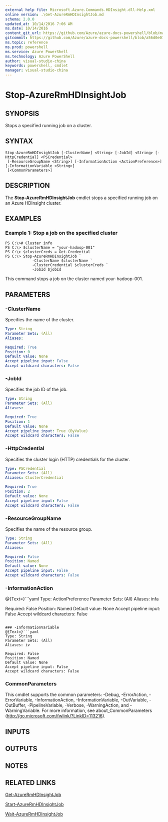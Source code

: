 ```yaml
---
external help file: Microsoft.Azure.Commands.HDInsight.dll-Help.xml
online version: .\Get-AzureRmHDInsightJob.md
schema: 2.0.0
updated_at: 10/14/2016 7:06 AM
ms.date: 10/14/2016
content_git_url: https://github.com/Azure/azure-docs-powershell/blob/master/azureps-cmdlets-docs/ResourceManager/AzureRM.HDInsight/v2.0/CmdletMDs/Stop-AzureRmHDInsightJob.md
gitcommit: https://github.com/Azure/azure-docs-powershell/blob/a56d0e01e65c2c33aa2af13dd29addc94ead6e88/azureps-cmdlets-docs/ResourceManager/AzureRM.HDInsight/v2.0/CmdletMDs/Stop-AzureRmHDInsightJob.md
ms.topic: reference
ms.prod: powershell
ms.service: Azure PowerShell
ms.technology: Azure PowerShell
author: visual-studio-china
keywords: powershell, cmdlet
manager: visual-studio-china
---
```


# Stop-AzureRmHDInsightJob

## SYNOPSIS
Stops a specified running job on a cluster.

## SYNTAX

```
Stop-AzureRmHDInsightJob [-ClusterName] <String> [-JobId] <String> [-HttpCredential] <PSCredential>
 [-ResourceGroupName <String>] [-InformationAction <ActionPreference>] [-InformationVariable <String>]
 [<CommonParameters>]
```

## DESCRIPTION
The **Stop-AzureRmHDInsightJob** cmdlet stops a specified running job on an Azure HDInsight cluster.

## EXAMPLES

### Example 1: Stop a job on the specified cluster
```
PS C:\># Cluster info
PS C:\> $clusterName = "your-hadoop-001"
PS C:\> $clusterCreds = Get-Credential
PS C:\> Stop-AzureRmHDInsightJob `
            -ClusterName $clusterName `
            -ClusterCredential $clusterCreds `
            -JobId $jobId
```

This command stops a job on the cluster named your-hadoop-001.

## PARAMETERS

### -ClusterName
Specifies the name of the cluster.

```yaml
Type: String
Parameter Sets: (All)
Aliases: 

Required: True
Position: 0
Default value: None
Accept pipeline input: False
Accept wildcard characters: False
```

### -JobId
Specifies the job ID of the job.

```yaml
Type: String
Parameter Sets: (All)
Aliases: 

Required: True
Position: 1
Default value: None
Accept pipeline input: True (ByValue)
Accept wildcard characters: False
```

### -HttpCredential
Specifies the cluster login (HTTP) credentials for the cluster.

```yaml
Type: PSCredential
Parameter Sets: (All)
Aliases: ClusterCredential

Required: True
Position: 2
Default value: None
Accept pipeline input: False
Accept wildcard characters: False
```

### -ResourceGroupName
Specifies the name of the resource group.

```yaml
Type: String
Parameter Sets: (All)
Aliases: 

Required: False
Position: Named
Default value: None
Accept pipeline input: False
Accept wildcard characters: False
```

### -InformationAction
@{Text=}```yaml
Type: ActionPreference
Parameter Sets: (All)
Aliases: infa

Required: False
Position: Named
Default value: None
Accept pipeline input: False
Accept wildcard characters: False
```

### -InformationVariable
@{Text=}```yaml
Type: String
Parameter Sets: (All)
Aliases: iv

Required: False
Position: Named
Default value: None
Accept pipeline input: False
Accept wildcard characters: False
```

### CommonParameters
This cmdlet supports the common parameters: -Debug, -ErrorAction, -ErrorVariable, -InformationAction, -InformationVariable, -OutVariable, -OutBuffer, -PipelineVariable, -Verbose, -WarningAction, and -WarningVariable. For more information, see about_CommonParameters (http://go.microsoft.com/fwlink/?LinkID=113216).

## INPUTS

## OUTPUTS

## NOTES

## RELATED LINKS

[Get-AzureRmHDInsightJob](.\Get-AzureRmHDInsightJob.md)

[Start-AzureRmHDInsightJob](.\Start-AzureRmHDInsightJob.md)

[Wait-AzureRmHDInsightJob](.\Wait-AzureRmHDInsightJob.md)

